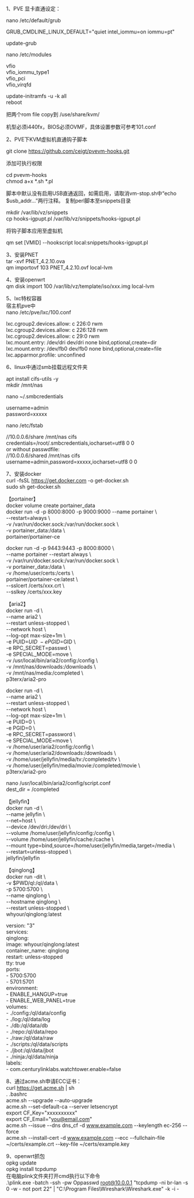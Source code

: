 1、PVE 显卡直通设定：

nano /etc/default/grub

GRUB_CMDLINE_LINUX_DEFAULT="quiet intel_iommu=on iommu=pt"

update-grub

nano /etc/modules

vfio  
vfio_iommu_type1  
vfio_pci  
vfio_virqfd  

update-initramfs -u -k all   
reboot

把两个rom file copy到 /use/share/kvm/

机型必须i440fx，BIOS必须OVMF，具体设置参数可参考101.conf

2、PVE下KVM虚拟机直通钩子脚本

git clone https://github.com/ceigt/pvevm-hooks.git

添加可执行权限

cd pvevm-hooks    
chmod a+x *.sh *.pl

脚本中默认没有启用USB直通返回，如需启用，请取消vm-stop.sh中“echo $usb_addr...”两行注释。
复制perl脚本至snippets目录

mkdir /var/lib/vz/snippets  
cp hooks-igpupt.pl /var/lib/vz/snippets/hooks-igpupt.pl

将钩子脚本应用至虚拟机

qm set [VMID] --hookscript local:snippets/hooks-igpupt.pl

3、安装PNET  
tar -xvf PNET_4.2.10.ova  
qm importovf 103 PNET_4.2.10.ovf local-lvm 

4、安装openwrt  
qm disk import 100 /var/lib/vz/template/iso/xxx.img local-lvm

5、lxc特权容器  
宿主机pve中  
nano /etc/pve/lxc/100.conf

lxc.cgroup2.devices.allow: c 226:0 rwm  
lxc.cgroup2.devices.allow: c 226:128 rwm  
lxc.cgroup2.devices.allow: c 29:0 rwm  
lxc.mount.entry: /dev/dri dev/dri none bind,optional,create=dir  
lxc.mount.entry: /dev/fb0 dev/fb0 none bind,optional,create=file  
lxc.apparmor.profile: unconfined  

6、linux中通过smb挂载远程文件夹

apt install cifs-utils -y  
mkdir /mnt/nas

nano ~/.smbcredentials

username=admin  
password=xxxxx

nano /etc/fstab

//10.0.0.6/share /mnt/nas cifs credentials=/root/.smbcredentials,iocharset=utf8 0 0  
or without passwdfile:  
//10.0.0.6/shared /mnt/nas cifs username=admin,password=xxxxx,iocharset=utf8 0 0

7、安装docker  
curl -fsSL https://get.docker.com -o get-docker.sh  
sudo sh get-docker.sh

【portainer】    
docker volume create portainer_data  
docker run -d -p 8000:8000 -p 9000:9000 --name portainer \  
    --restart=always \  
    -v /var/run/docker.sock:/var/run/docker.sock \  
    -v portainer_data:/data \  
    portainer/portainer-ce

docker run -d -p 9443:9443 -p 8000:8000 \  
    --name portainer --restart always \  
    -v /var/run/docker.sock:/var/run/docker.sock \  
    -v portainer_data:/data \  
    -v /home/user/certs:/certs \  
    portainer/portainer-ce:latest \  
    --sslcert /certs/xxx.crt \  
    --sslkey /certs/xxx.key   

【aria2】  
docker run -d \  
    --name aria2 \  
    --restart unless-stopped \  
    --network host \  
    --log-opt max-size=1m \  
    -e PUID=$UID \  
    -e PGID=$GID \  
    -e RPC_SECRET=passwd \  
    -e SPECIAL_MODE=move \  
    -v /usr/local/bin/aria2/config:/config \  
    -v /mnt/nas/downloads:/downloads \  
    -v /mnt/nas/media:/completed \  
    p3terx/aria2-pro  

docker run -d \  
    --name aria2 \  
    --restart unless-stopped \  
    --network host \  
    --log-opt max-size=1m \  
    -e PUID=0 \  
    -e PGID=0 \  
    -e RPC_SECRET=password \  
    -e SPECIAL_MODE=move \  
    -v /home/user/aria2/config:/config \  
    -v /home/user/aria2/downloads:/downloads \  
    -v /home/user/jellyfin/media/tv:/completed/tv \  
    -v /home/user/jellyfin/media/movie:/completed/movie \  
    p3terx/aria2-pro

nano /usr/local/bin/aria2/config/script.conf  
dest_dir = /completed

【jellyfin】  
docker run -d \  
 --name jellyfin \  
 --net=host \  
 --device /dev/dri:/dev/dri \  
 --volume /home/user/jellyfin/config:/config \  
 --volume /home/user/jellyfin/cache:/cache \  
 --mount type=bind,source=/home/user/jellyfin/media,target=/media \  
 --restart=unless-stopped \  
 jellyfin/jellyfin

 【qinglong】  
docker run -dit \  
  -v $PWD/ql:/ql/data \  
  -p 5700:5700 \  
  --name qinglong \  
  --hostname qinglong \  
  --restart unless-stopped \  
  whyour/qinglong:latest  


version: "3"  
services:  
  qinglong:  
    image: whyour/qinglong:latest  
    container_name: qinglong  
    restart: unless-stopped  
    tty: true  
    ports:  
      - 5700:5700  
      - 5701:5701  
    environment:  
      - ENABLE_HANGUP=true  
      - ENABLE_WEB_PANEL=true  
    volumes:  
      - ./config:/ql/data/config  
      - ./log:/ql/data/log  
      - ./db:/ql/data/db  
      - ./repo:/ql/data/repo  
      - ./raw:/ql/data/raw  
      - ./scripts:/ql/data/scripts  
      - ./jbot:/ql/data/jbot  
      - ./ninja:/ql/data/ninja  
    labels:  
      - com.centurylinklabs.watchtower.enable=false  

8、通过acme.sh申请ECC证书：  
curl https://get.acme.sh | sh  
. .bashrc  
acme.sh --upgrade --auto-upgrade  
acme.sh --set-default-ca --server letsencrypt  
export CF_Key="xxxxxxxxxx"  
export CF_Email="you@email.com"  
acme.sh --issue --dns dns_cf -d www.example.com --keylength ec-256 --force  
acme.sh --install-cert -d www.example.com --ecc  --fullchain-file ~/certs/example.crt  --key-file ~/certs/example.key  

9、openwrt抓包  
opkg update  
opkg install tcpdump  
在电脑plink文件夹打开cmd执行以下命令  
.\plink.exe -batch -ssh -pw Oppasswd root@10.0.0.1 "tcpdump -ni br-lan -s 0 -w - not port 22" | "C:\Program Files\Wireshark\Wireshark.exe" -k -i -
   





















